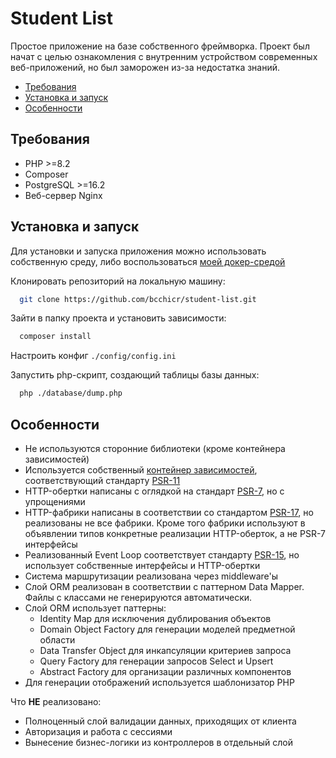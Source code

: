 # Student List

Простое приложение на базе собственного фреймворка. Проект был начат с целью ознакомления с внутренним устройством современных веб-приложений, но был заморожен из-за недостатка знаний.

- [Требования](#требования)
- [Установка и запуск](#установка-и-запуск)
- [Особенности](#особенности)

## Требования

- PHP >=8.2
- Composer
- PostgreSQL >=16.2
- Веб-сервер Nginx

## Установка и запуск

Для установки и запуска приложения можно использовать собственную среду, либо воспользоваться [моей докер-средой](https://github.com/bcchicr/docker-php-env)

Клонировать репозиторий на локальную машину:

```bash
  git clone https://github.com/bcchicr/student-list.git
```

Зайти в папку проекта и установить зависимости:

```bash
  composer install
```

Настроить конфиг `./config/config.ini`

Запустить php-скрипт, создающий таблицы базы данных:

```bash
  php ./database/dump.php
```

## Особенности

- Не используются сторонние библиотеки (кроме контейнера зависимостей)
- Используется собственный [контейнер зависимостей](https://github.com/bcchicr/di-container), соответствующий стандарту [PSR-11](https://www.php-fig.org/psr/psr-11/)
- HTTP-обертки написаны с оглядкой на стандарт [PSR-7](https://www.php-fig.org/psr/psr-7/), но с упрощениями
- HTTP-фабрики написаны в соответствии со стандартом [PSR-17](https://www.php-fig.org/psr/psr-17/), но реализованы не все фабрики. Кроме того фабрики используют в объявлении типов конкретные реализации HTTP-оберток, а не PSR-7 интерфейсы
- Реализованный Event Loop соответствует стандарту [PSR-15](https://www.php-fig.org/psr/psr-15/), но использует собственные интерфейсы и HTTP-обертки
- Система маршрутизации реализована через middleware'ы
- Слой ORM реализован в соответствии с паттерном Data Mapper. Файлы с классами не генерируются автоматически.
- Слой ORM использует паттерны:
  - Identity Map для исключения дублирования объектов
  - Domain Object Factory для генерации моделей предметной области
  - Data Transfer Object для инкапсуляции критериев запроса
  - Query Factory для генерации запросов Select и Upsert
  - Abstract Factory для организации различных компонентов
- Для генерации отображений используется шаблонизатор PHP

Что **НЕ** реализовано:

- Полноценный слой валидации данных, приходящих от клиента
- Авторизация и работа с сессиями
- Вынесение бизнес-логики из контроллеров в отдельный слой
